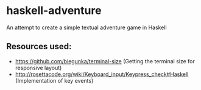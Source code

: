 # haskell-adventure
An attempt to create a simple textual adventure game in Haskell

## Resources used:
- https://github.com/biegunka/terminal-size (Getting the terminal size for responsive layout)
- http://rosettacode.org/wiki/Keyboard_input/Keypress_check#Haskell (Implementation of key events)
